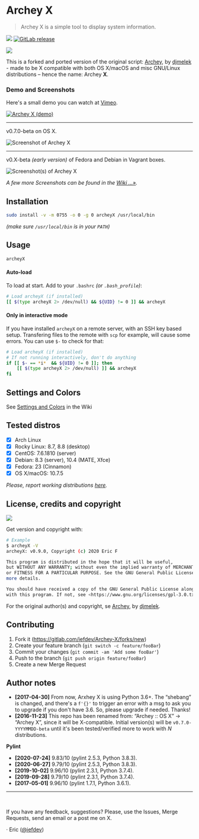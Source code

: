 # Archey X

> Archey X is a simple tool to display system information.

[![][masterBadge]][master] [![GitLab release][latestBadge]][latest]

![][pythonVersion]


This is a forked and ported version of the original script: [Archey][dja], by [djmelek][djm] - made to be X compatible with both OS X/macOS and misc GNU/Linux distributions – hence the name: Archey **X**.


### Demo and Screenshots

Here's a small demo you can watch at [Vimeo][vimeo].

[![][vimeo_poster]][vimeo]

- - -

v0.7.0-beta on OS X.

![][scrap]

- - -

v0.X-beta _(early version)_ of Fedora and Debian in Vagrant boxes.

![][x2]

_A few more Screenshots can be found in the [Wiki …»][scraps]._


## Installation

```bash
sudo install -v -m 0755 -o 0 -g 0 archeyX /usr/local/bin
```

_(make sure `/usr/local/bin` is in your `PATH`)_


## Usage

```bash
archeyX
```

#### Auto-load

To load at start. Add to your `.bashrc` _(or `.bash_profile`)_:

```bash
# Load archeyX (if installed)
[[ $(type archeyX 2> /dev/null) && ${UID} != 0 ]] && archeyX
```

#### Only in interactive mode

If you have installed `archeyX` on a remote server, with an SSH key based setup. Transfering files to the remote with `scp` for example, will cause some errors. You can use `$-` to check for that:

```bash
# Load archeyX (if installed)
# If not running interactively, don't do anything
if [[ $- == *i*  && ${UID} != 0 ]]; then
    [[ $(type archeyX 2> /dev/null) ]] && archeyX
fi
```

## Settings and Colors

See [Settings and Colors][prefs] in the Wiki


## Tested distros

- [x] Arch Linux
- [x] Rocky Linux: 8.7, 8.8 (desktop)
- [x] CentOS: 7.6.1810 (server)
- [x] Debian: 8.3 (server), 10.4 (MATE, Xfce)
- [x] Fedora: 23 (Cinnamon)
- [x] OS X/macOS: 10.7.5

_Please, report working distributions [here][iss1]._


## License, credits and copyright

![][licenseBadge]

Get version and copyright with:

```bash
# Example
$ archeyX -V
archeyX: v0.9.0, Copyright (c) 2020 Eric F

This program is distributed in the hope that it will be useful,
but WITHOUT ANY WARRANTY; without even the implied warranty of MERCHANTABILITY
or FITNESS FOR A PARTICULAR PURPOSE. See the GNU General Public License for
more details.

You should have received a copy of the GNU General Public License along
with this program. If not, see <https://www.gnu.org/licenses/gpl-3.0.txt/>.
```

For the original author(s) and copyright, se [Archey][dja], by [djmelek][djm].


## Contributing

1. Fork it (<https://gitlab.com/iefdev/Archey-X/forks/new>)
2. Create your feature branch (`git switch -c feature/fooBar`)
3. Commit your changes (`git commit -am 'Add some fooBar'`)
4. Push to the branch (`git push origin feature/fooBar`)
5. Create a new Merge Request


## Author notes

-   **[2017-04-30]** From now, Arxhey X is using Python 3.6+. The “shebang” is changed, and there's a `f'{}'` to trigger an error with a msg to ask you to upgrade if you don't have 3.6. So, please upgrade if needed. Thanks!
-   **[2016-11-23]** This repo has been renamed from: “Archey :: OS X” -> “Archey X”, since it will be X-compatible. Initial version(s) will be `v0.7.0-YYYYMMDD-beta` until it's been tested/verified more to work with _N_ distributions.

**Pylint**

-   **[2020-07-24]** 9.83/10 (pylint 2.5.3, Python 3.8.3).
-   **[2020-06-27]** 9.79/10 (pylint 2.5.3, Python 3.8.3).
-   **[2019-10-02]** 9.96/10 (pylint 2.3.1, Python 3.7.4).
-   **[2019-09-28]** 9.79/10 (pylint 2.3.1, Python 3.7.4).
-   **[2017-05-01]** 9.96/10 (pylint 1.7.1, Python 3.6.1).

- - -

 

If you have any feedback, suggestions? Please, use the Issues, Merge Requests, send an email or a post me on X.

· Eric ([@iefdev][x])

<!-- Markdown: link & image dfn's -->
[pythonVersion]: https://img.shields.io/badge/python->%3D_3.6-FFD343.svg?logo=python&logoColor=FFD343&labelColor=3D75AD&style=plastic
[licenseBadge]: https://img.shields.io/badge/license-GPL--3.0--or--later-C00?style=plastic
[masterBadge]: https://img.shields.io/badge/master-v0.99-778899.svg?logo=gitlab&style=plastic
[latestBadge]: https://img.shields.io/badge/latest-v0.9.0-blue.svg?logo=gitlab&style=plastic
[latest]: https://gitlab.com/iefdev/Archey-X/tags/ "Tags"
[master]: https://gitlab.com/iefdev/Archey-X/ "Master"
[dja]: https://github.com/djmelik/archey "Archey"
[djm]: https://github.com/djmelik "Melik Manukyan"
[vimeo]: https://vimeo.com/217440806 "Archey X (demo)"
[vimeo_poster]: https://gitlab.com/iefdev/Archey-X/raw/main/images/vimeo_poster.png "Archey X (demo)"
[scrap]: https://gitlab.com/iefdev/Archey-X/raw/main/images/screenshot.png "Screenshot of Archey X"
[scraps]: https://gitlab.com/iefdev/Archey-X/wikis/Screenshots "More Screenshots"
[x2]: https://gitlab.com/iefdev/Archey-X/wikis/_Images/screenshot_x2.png "Screenshot(s) of Archey X"
[myterm]: https://gitlab.com/iefdev/myTerm "My Terminal theme"
[about]: https://gitlab.com/iefdev/Archey-X/wikis/About "About Archey X"
[credits]: https://gitlab.com/iefdev/Archey-X/wikis/Credits "Credits and copyright"
[prefs]: https://gitlab.com/iefdev/Archey-X/wikis/Settings-and-Colors "Settings and Colors"
[iss1]: https://gitlab.com/iefdev/Archey-X/issues/1 "#1 - Verify distributions"
[x]: https://twitter.com/iefdev
